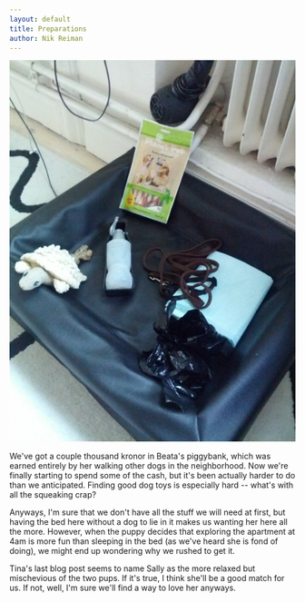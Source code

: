 ```yaml
---
layout: default
title: Preparations
author: Nik Reiman
---
```


![Picture](/images/2012-06-15-Preparations.jpg)

We've got a couple thousand kronor in Beata's piggybank, which was earned entirely by her walking other dogs in the neighborhood. Now we're finally starting to spend some of the cash, but it's been actually harder to do than we anticipated. Finding good dog toys is especially hard -- what's with all the squeaking crap?

Anyways, I'm sure that we don't have all the stuff we will need at first, but having the bed here without a dog to lie in it makes us wanting her here all the more. However, when the puppy decides that exploring the apartment at 4am is more fun than sleeping in the bed (as we've heard she is fond of doing), we might end up wondering why we rushed to get it.

Tina's last blog post seems to name Sally as the more relaxed but mischevious of the two pups. If it's true, I think she'll be a good match for us. If not, well, I'm sure we'll find a way to love her anyways.
